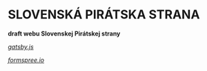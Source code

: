 # SLOVENSKÁ PIRÁTSKA STRANA

**draft webu Slovenskej Pirátskej strany**


*<a href="https://www.gatsbyjs.org/">gatsby.js</a>*

*<a href="https://formspree.io/">formspree.io</a>*
